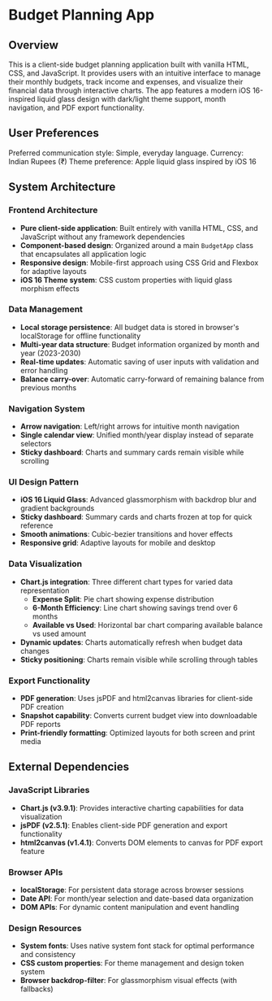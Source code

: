 # Budget Planning App

## Overview

This is a client-side budget planning application built with vanilla HTML, CSS, and JavaScript. It provides users with an intuitive interface to manage their monthly budgets, track income and expenses, and visualize their financial data through interactive charts. The app features a modern iOS 16-inspired liquid glass design with dark/light theme support, month navigation, and PDF export functionality.

## User Preferences

Preferred communication style: Simple, everyday language.
Currency: Indian Rupees (₹)
Theme preference: Apple liquid glass inspired by iOS 16

## System Architecture

### Frontend Architecture
- **Pure client-side application**: Built entirely with vanilla HTML, CSS, and JavaScript without any framework dependencies
- **Component-based design**: Organized around a main `BudgetApp` class that encapsulates all application logic
- **Responsive design**: Mobile-first approach using CSS Grid and Flexbox for adaptive layouts
- **iOS 16 Theme system**: CSS custom properties with liquid glass morphism effects

### Data Management
- **Local storage persistence**: All budget data is stored in browser's localStorage for offline functionality
- **Multi-year data structure**: Budget information organized by month and year (2023-2030)
- **Real-time updates**: Automatic saving of user inputs with validation and error handling
- **Balance carry-over**: Automatic carry-forward of remaining balance from previous months

### Navigation System
- **Arrow navigation**: Left/right arrows for intuitive month navigation
- **Single calendar view**: Unified month/year display instead of separate selectors
- **Sticky dashboard**: Charts and summary cards remain visible while scrolling

### UI Design Pattern
- **iOS 16 Liquid Glass**: Advanced glassmorphism with backdrop blur and gradient backgrounds
- **Sticky dashboard**: Summary cards and charts frozen at top for quick reference
- **Smooth animations**: Cubic-bezier transitions and hover effects
- **Responsive grid**: Adaptive layouts for mobile and desktop

### Data Visualization
- **Chart.js integration**: Three different chart types for varied data representation
  - **Expense Split**: Pie chart showing expense distribution
  - **6-Month Efficiency**: Line chart showing savings trend over 6 months
  - **Available vs Used**: Horizontal bar chart comparing available balance vs used amount
- **Dynamic updates**: Charts automatically refresh when budget data changes
- **Sticky positioning**: Charts remain visible while scrolling through tables

### Export Functionality
- **PDF generation**: Uses jsPDF and html2canvas libraries for client-side PDF creation
- **Snapshot capability**: Converts current budget view into downloadable PDF reports
- **Print-friendly formatting**: Optimized layouts for both screen and print media

## External Dependencies

### JavaScript Libraries
- **Chart.js (v3.9.1)**: Provides interactive charting capabilities for data visualization
- **jsPDF (v2.5.1)**: Enables client-side PDF generation and export functionality
- **html2canvas (v1.4.1)**: Converts DOM elements to canvas for PDF export feature

### Browser APIs
- **localStorage**: For persistent data storage across browser sessions
- **Date API**: For month/year selection and date-based data organization
- **DOM APIs**: For dynamic content manipulation and event handling

### Design Resources
- **System fonts**: Uses native system font stack for optimal performance and consistency
- **CSS custom properties**: For theme management and design token system
- **Browser backdrop-filter**: For glassmorphism visual effects (with fallbacks)
